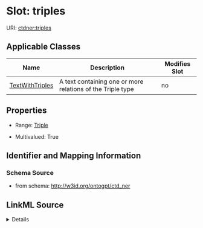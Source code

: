 

# Slot: triples

URI: [ctdner:triples](http://w3id.org/ontogpt/ctd_nertriples)



<!-- no inheritance hierarchy -->





## Applicable Classes

| Name | Description | Modifies Slot |
| --- | --- | --- |
| [TextWithTriples](TextWithTriples.md) | A text containing one or more relations of the Triple type |  no  |







## Properties

* Range: [Triple](Triple.md)

* Multivalued: True





## Identifier and Mapping Information







### Schema Source


* from schema: http://w3id.org/ontogpt/ctd_ner




## LinkML Source

<details>
```yaml
name: triples
from_schema: http://w3id.org/ontogpt/ctd_ner
rank: 1000
multivalued: true
alias: triples
owner: TextWithTriples
domain_of:
- TextWithTriples
range: Triple
inlined: true
inlined_as_list: true

```
</details>